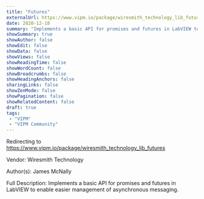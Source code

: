 ```yaml
---
title: "Futures"
externalUrl: https://www.vipm.io/package/wiresmith_technology_lib_futures
date: 2020-12-18
summary: "Implements a basic API for promises and futures in LabVIEW to enable easier management of asynchronous messaging."
showSummary: true
showAuthor: false
showEdit: false
showData: false
showViews: false
showReadingTime: false
showWordCount: false
showBreadcrumbs: false
showHeadingAnchors: false
sharingLinks: false
showZenMode: false
showPagination: false
showRelatedContent: false
draft: true
tags:
 - "VIPM"
 - "VIPM Community"
---
```


Redirecting to https://www.vipm.io/package/wiresmith_technology_lib_futures

Vendor: Wiresmith Technology

Author(s): James McNally
 
Full Description:
Implements a basic API for promises and futures in LabVIEW to enable easier management of asynchronous messaging.